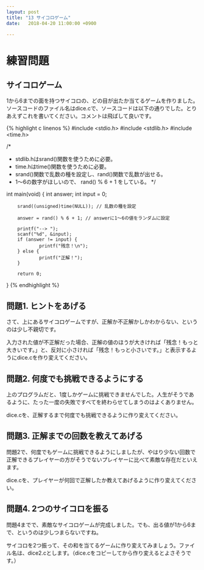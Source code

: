 ```yaml
---
layout: post
title: "13 サイコロゲーム"
date:   2018-04-20 11:00:00 +0900

---
```


# 練習問題

## サイコロゲーム

1から6までの面を持つサイコロの、どの目が出たか当てるゲームを作りました。
ソースコードのファイル名はdice.cで、ソースコードは以下の通りでした。とりあえずこれを書いてください。コメントは飛ばして良いです。

{% highlight c linenos %}
#include <stdio.h>
#include <stdlib.h>
#include <time.h>

/*
 * stdlib.hはsrand()関数を使うために必要。
 * time.hはtime()関数を使うために必要。
 * srand()関数で乱数の種を設定し、rand()関数で乱数が出せる。
 * 1〜6の数字がほしいので、 rand() % 6 + 1 をしている。
 */

int main(void)
{
        int answer;
        int input = 0;

        srand((unsigned)time(NULL)); // 乱数の種を設定

        answer = rand() % 6 + 1; // answerに1〜6の値をランダムに設定

        printf("--> ");
        scanf("%d", &input);
        if (answer != input) {
                printf("残念！\n");
        } else {
                printf("正解！");
        }

        return 0;
}
{% endhighlight %}

## 問題1. ヒントをあげる

さて、上にあるサイコロゲームですが、正解か不正解かしかわからない、というのは少し不親切です。

入力された値が不正解だった場合、正解の値のほうが大きければ「残念！もっと大きいです。」と、反対に小さければ「残念！もっと小さいです。」と表示するようにdice.cを作り変えてください。

## 問題2. 何度でも挑戦できるようにする

上のプログラムだと、1度しかゲームに挑戦できませんでした。人生がそうであるように、たった一度の失敗ですべてを終わらせてしまうのはよくありません。

dice.cを、正解するまで何度でも挑戦できるように作り変えてください。

## 問題3. 正解までの回数を教えてあげる

問題2で、何度でもゲームに挑戦できるようにしましたが、やはり少ない回数で正解できるプレイヤーの方がそうでないプレイヤーに比べて素敵な存在だといえます。

dice.cを、プレイヤーが何回で正解したか教えてあげるように作り変えてください。

## 問題4. 2つのサイコロを振る

問題4までで、素敵なサイコロゲームが完成しました。でも、出る値が1から6まで、というのは少しつまらないですね。

サイコロを2つ振って、その和を当てるゲームに作り変えてみましょう。ファイル名は、dice2.cとします。（dice.cをコピーしてから作り変えるとよさそうです。）


